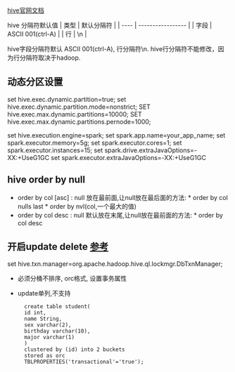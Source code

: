 [hive官网文档](https://cwiki.apache.org/confluence/display/Hive/Tutorial)

hive 分隔符默认值
| 类型 | 默认分隔符        |
| ---- | ----------------- |
| 字段 | ASCII 001(ctrl-A) |
| 行   | \n                |

hive字段分隔符默认 ASCII 001(ctrl-A), 行分隔符\n.
hive行分隔符不能修改，因为行分隔符取决于hadoop.

## 动态分区设置
set hive.exec.dynamic.partition=true;
set hive.exec.dynamic.partition.mode=nonstrict; 
SET hive.exec.max.dynamic.partitions=10000;
SET hive.exec.max.dynamic.partitions.pernode=1000;

set hive.execution.engine=spark;
set spark.app.name=your_app_name;
set spark.executor.memory=5g;
set spark.executor.cores=1;
set spark.executor.instances=15;
set spark.drive.extraJavaOptions=-XX:+UseG1GC
set spark.executor.extraJavaOptions=-XX:+UseG1GC

## hive order by null
* order by col [asc] : null 放在最前面,让null放在最后面的方法:
        * order by col nulls last
        * order by nvl(col,一个最大的值)
* order by col desc : null 默认放在末尾,让null放在最前面的方法:
        * order by col desc




## 开启update delete [参考](https://blog.csdn.net/suijiarui/article/details/51174406)
set hive.txn.manager=org.apache.hadoop.hive.ql.lockmgr.DbTxnManager;

* 必须分桶不排序, orc格式, 设置事务属性
* update单列,不支持

        create table student(
        id int,
        name String,
        sex varchar(2),
        birthday varchar(10),
        major varchar(1)
        )
        clustered by (id) into 2 buckets 
        stored as orc 
        TBLPROPERTIES('transactional'='true');
